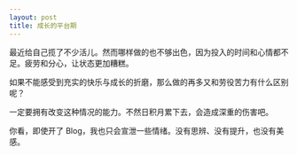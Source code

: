 ```yaml
---
layout: post
title: 成长的平台期
---
```

最近给自己揽了不少活儿。然而哪样做的也不够出色，因为投入的时间和心情都不足。疲劳和分心，让状态更加糟糕。

如果不能感受到充实的快乐与成长的折磨，那么做的再多又和劳役苦力有什么区别呢？

一定要拥有改变这种情况的能力。不然日积月累下去，会造成深重的伤害吧。

你看，即使开了 Blog，我也只会宣泄一些情绪。没有思辨、没有提升，也没有美感。